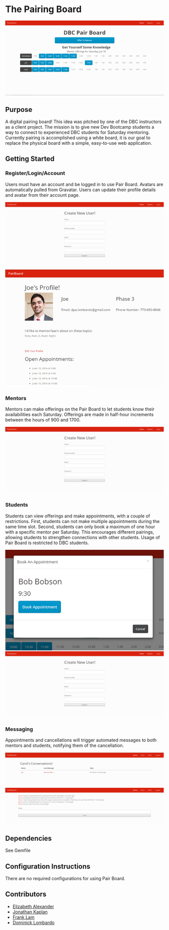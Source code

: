 # The Pairing Board

![Main Page](./screenshots/01.png "Main Page")

## Purpose
A digital pairing board! This idea was pitched by one of the DBC instructors as a client project. The mission is to give new Dev Bootcamp students a way to connect to experienced DBC students for Saturday mentoring. Currently pairing is accomplished using a white board, it is our goal to replace the physical board with a simple, easy-to-use web application.

## Getting Started
### Register/Login/Account
Users must have an account and be logged in to use Pair Board. Avatars are automatically pulled from Gravatar. Users can update their profile details and avatar from their account page.

![Login Screen](./screenshots/00.png "Login Screen")
![Profile](./screenshots/05.png "Profile")

### Mentors
Mentors can make offerings on the Pair Board to let students know their availabilities each Saturday. Offerings are made in half-hour increments between the hours of 900 and 1700.

![Offer To Mentor](./screenshots/00.png "Offer To Mentor")

### Students
Students can view offerings and make appointments, with a couple of restrictions. First, students can not make multiple appointments during the same time slot. Second, students can only book a maximum of one hour with a specific mentor per Saturday. This encourages different pairings, allowing students to strengthen connections with other students.  Usage of Pair Board is restricted to DBC students.

![Booking Modal](./screenshots/04.png "Booking Modal")
![Mentor Info](./screenshots/00.png "Mentor Info")

### Messaging
Appointments and cancellations will trigger automated messages to both mentors and students, notifying them of the cancellation.

![Inbox](./screenshots/06.png "Inbox")
![Message View](./screenshots/07.png "Message View")

## Dependencies
See Gemfile

## Configuration Instructions
There are no required configurations for using Pair Board.

## Contributors
* [Elizabeth Alexander](https://github.com/eealexander2)
* [Jonathan Kaplan](https://github.com/jbkaplan)
* [Frank Lam](https://github.com/FTLam11)
* [Dominick Lombardo](https://github.com/lombardo-chcg)
